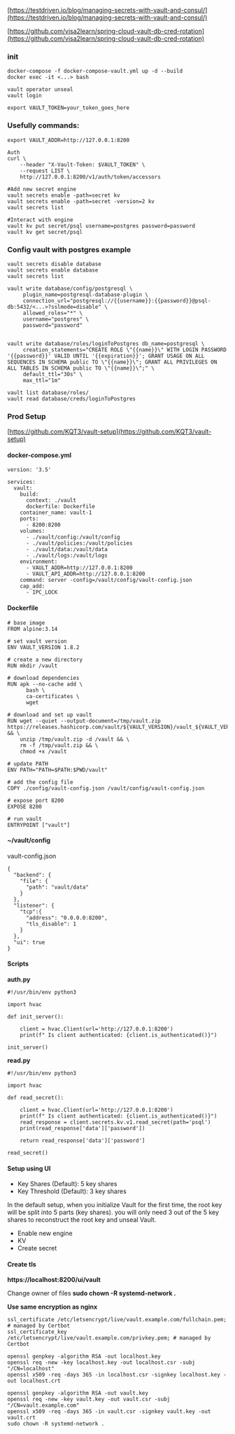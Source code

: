 [https://testdriven.io/blog/managing-secrets-with-vault-and-consul/](https://testdriven.io/blog/managing-secrets-with-vault-and-consul/)

[https://github.com/visa2learn/spring-cloud-vault-db-cred-rotation](https://github.com/visa2learn/spring-cloud-vault-db-cred-rotation)

### init

```
docker-compose -f docker-compose-vault.yml up -d --build
docker exec -it <...> bash
```

```
vault operator unseal
vault login
```

```
export VAULT_TOKEN=your_token_goes_here
```

### Usefully commands:

```
export VAULT_ADDR=http://127.0.0.1:8200

Auth
curl \
    --header "X-Vault-Token: $VAULT_TOKEN" \
    --request LIST \
    http://127.0.0.1:8200/v1/auth/token/accessors
    
#Add new secret engine
vault secrets enable -path=secret kv
vault secrets enable -path=secret -version=2 kv
vault secrets list 

#Interact with engine
vault kv put secret/psql username=postgres password=password
vault kv get secret/psql

```

### Config vault with postgres example

```
vault secrets disable database
vault secrets enable database
vault secrets list

vault write database/config/postgresql \
     plugin_name=postgresql-database-plugin \
     connection_url="postgresql://{{username}}:{{password}}@psql-db:5432/<...>?sslmode=disable" \
     allowed_roles="*" \
     username="postgres" \
     password="password"


vault write database/roles/loginToPostgres db_name=postgresql \
     creation_statements="CREATE ROLE \"{{name}}\" WITH LOGIN PASSWORD '{{password}}' VALID UNTIL '{{expiration}}'; GRANT USAGE ON ALL SEQUENCES IN SCHEMA public TO \"{{name}}\"; GRANT ALL PRIVILEGES ON ALL TABLES IN SCHEMA public TO \"{{name}}\";" \
     default_ttl="30s" \
     max_ttl="1m"

vault list database/roles/
vault read database/creds/loginToPostgres
```

### Prod Setup

[https://github.com/KQT3/vault-setup](https://github.com/KQT3/vault-setup)

#### docker-compose.yml

```
version: '3.5'

services:
  vault:
    build:
      context: ./vault
      dockerfile: Dockerfile
    container_name: vault-1
    ports:
      - 8200:8200
    volumes:
      - ./vault/config:/vault/config
      - ./vault/policies:/vault/policies
      - ./vault/data:/vault/data
      - ./vault/logs:/vault/logs
    environment:
      - VAULT_ADDR=http://127.0.0.1:8200
      - VAULT_API_ADDR=http://127.0.0.1:8200
    command: server -config=/vault/config/vault-config.json
    cap_add:
      - IPC_LOCK
```

#### Dockerfile

```
# base image
FROM alpine:3.14

# set vault version
ENV VAULT_VERSION 1.8.2

# create a new directory
RUN mkdir /vault

# download dependencies
RUN apk --no-cache add \
      bash \
      ca-certificates \
      wget

# download and set up vault
RUN wget --quiet --output-document=/tmp/vault.zip https://releases.hashicorp.com/vault/${VAULT_VERSION}/vault_${VAULT_VERSION}_linux_amd64.zip && \
    unzip /tmp/vault.zip -d /vault && \
    rm -f /tmp/vault.zip && \
    chmod +x /vault

# update PATH
ENV PATH="PATH=$PATH:$PWD/vault"

# add the config file
COPY ./config/vault-config.json /vault/config/vault-config.json

# expose port 8200
EXPOSE 8200

# run vault
ENTRYPOINT ["vault"]
```

#### ~/vault/config

vault-config.json

```
{
  "backend": {
    "file": {
      "path": "vault/data"
    }
  },
  "listener": {
    "tcp":{
      "address": "0.0.0.0:8200",
      "tls_disable": 1
    }
  },
  "ui": true
}
```

#### Scripts

**auth.py**

```
#!/usr/bin/env python3

import hvac

def init_server():

    client = hvac.Client(url='http://127.0.0.1:8200')
    print(f" Is client authenticated: {client.is_authenticated()}")

init_server()
```

**read.py**

```
#!/usr/bin/env python3

import hvac

def read_secret():

    client = hvac.Client(url='http://127.0.0.1:8200')
    print(f" Is client authenticated: {client.is_authenticated()}")
    read_response = client.secrets.kv.v1.read_secret(path='psql')
    print(read_response['data']['password'])
    
    return read_response['data']['password']

read_secret()
```

#### Setup using UI

- Key Shares (Default): 5 key shares
- Key Threshold (Default): 3 key shares

In the default setup, when you initialize Vault for the first time, the root key will be split into 5 parts (key
shares). you will only need 3 out of the 5 key shares to reconstruct the root key and unseal Vault.

- Enable new engine
- KV
- Create secret

#### Create tls

**https://localhost:8200/ui/vault**

Change owner of files **sudo chown -R systemd-network .**

**Use same encryption as nginx**

```
ssl_certificate /etc/letsencrypt/live/vault.example.com/fullchain.pem; # managed by Certbot
ssl_certificate_key /etc/letsencrypt/live/vault.example.com/privkey.pem; # managed by Certbot
```

```
openssl genpkey -algorithm RSA -out localhost.key
openssl req -new -key localhost.key -out localhost.csr -subj "/CN=localhost"
openssl x509 -req -days 365 -in localhost.csr -signkey localhost.key -out localhost.crt
```

```
openssl genpkey -algorithm RSA -out vault.key
openssl req -new -key vault.key -out vault.csr -subj "/CN=vault.example.com"
openssl x509 -req -days 365 -in vault.csr -signkey vault.key -out vault.crt
sudo chown -R systemd-network .
```
